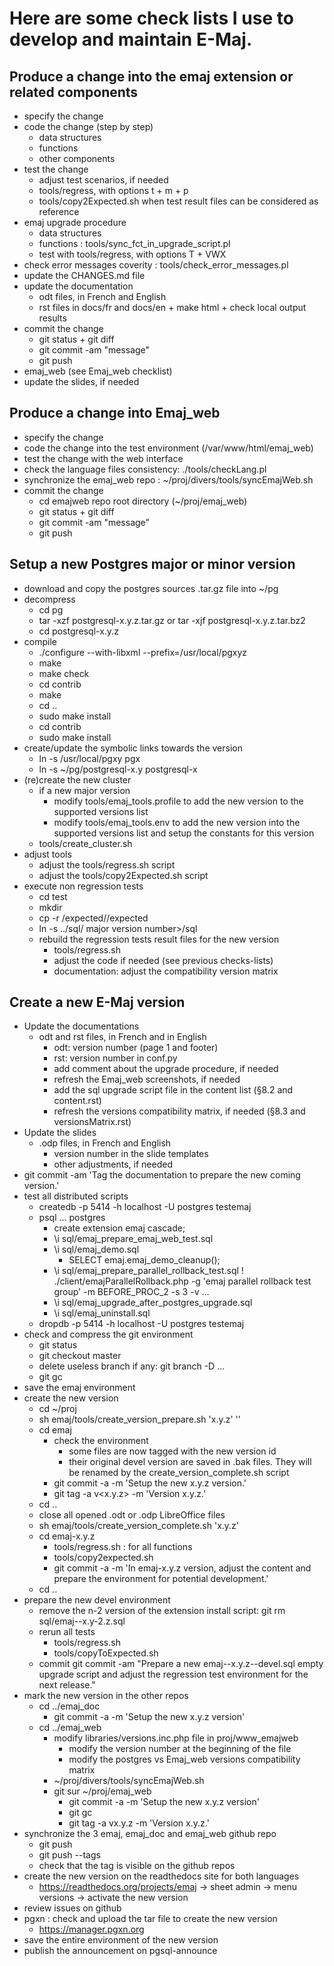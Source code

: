 Here are some check lists I use to develop and maintain E-Maj.
=============================================================

**Produce a change** into the **emaj extension** or related components
--------------------------------------------------------------

- specify the change
- code the change (step by step)
	- data structures
	- functions
	- other components
- test the change
	- adjust test scenarios, if needed
	- tools/regress, with options t + m + p
	- tools/copy2Expected.sh when test result files can be considered as reference
- emaj upgrade procedure
	- data structures
	- functions : tools/sync_fct_in_upgrade_script.pl
	- test with tools/regress, with options T + VWX
- check error messages coverity : tools/check_error_messages.pl
- update the CHANGES.md file
- update the documentation
	- odt files, in French and English
	- rst files in docs/fr and docs/en + make html + check local output results
- commit the change
	- git status + git diff
	- git commit -am "message"
	- git push
- emaj_web (see Emaj_web checklist)
- update the slides, if needed


**Produce a change** into **Emaj_web**
----------------------------------

- specify the change
- code the change into the test environment (/var/www/html/emaj_web)
- test the change with the web interface
- check the language files consistency: ./tools/checkLang.pl
- synchronize the emaj_web repo : ~/proj/divers/tools/syncEmajWeb.sh
- commit the change
	- cd emajweb repo root directory (~/proj/emaj_web)
	- git status + git diff
	- git commit -am "message"
	- git push

Setup a new **Postgres major or minor version**
-------------------------------------------

- download and copy the postgres sources .tar.gz file into ~/pg
- decompress
	- cd pg
	- tar -xzf postgresql-x.y.z.tar.gz or tar -xjf postgresql-x.y.z.tar.bz2
	- cd postgresql-x.y.z
- compile
	- ./configure --with-libxml --prefix=/usr/local/pgxyz
	- make
	- make check
	- cd contrib
	- make
	- cd ..
	- sudo make install
	- cd contrib
	- sudo make install
- create/update the symbolic links towards the version
	- ln -s /usr/local/pgxy pgx
	- ln -s ~/pg/postgresql-x.y postgresql-x
- (re)create the new cluster
	- if a new major version
		- modify tools/emaj_tools.profile to add the new version to the supported versions list
		- modify tools/emaj_tools.env to add the new version into the supported versions list and setup the constants for this version
	- tools/create_cluster.sh <major version number>
- adjust tools
	- adjust the tools/regress.sh script
	- adjust the tools/copy2Expected.sh script
- execute non regression tests
	- cd test
	- mkdir <major version number>
	- cp -r <previous version number>/expected/<major version number>/expected
	- ln -s ../sql/ major version number>/sql
	- rebuild the regression tests result files for the new version
		- tools/regress.sh
		- adjust the code if needed (see previous checks-lists)
		- documentation: adjust the compatibility version matrix


Create a new **E-Maj version**
--------------------------

- Update the documentations
	- odt and rst files, in French and in English
		- odt: version number (page 1 and footer)
		- rst: version number in conf.py
		- add comment about the upgrade procedure, if needed
		- refresh the Emaj_web screenshots, if needed
		- add the sql upgrade script file in the content list (§8.2 and content.rst)
		- refresh the versions compatibility matrix, if needed (§8.3 and versionsMatrix.rst)
- Update the slides
	- .odp files, in French and English
		- version number in the slide templates
		- other adjustments, if needed
- git commit -am 'Tag the documentation to prepare the new coming version.'
- test all distributed scripts
	- createdb -p 5414 -h localhost -U postgres testemaj
	- psql ... postgres
		- create extension emaj cascade;
		- \i sql/emaj_prepare_emaj_web_test.sql
		- \i sql/emaj_demo.sql
			- SELECT emaj.emaj_demo_cleanup();
		- \i sql/emaj_prepare_parallel_rollback_test.sql
			\! ./client/emajParallelRollback.php -g 'emaj parallel rollback test group' -m BEFORE_PROC_2 -s 3 -v ...
		- \i sql/emaj_upgrade_after_postgres_upgrade.sql
		- \i sql/emaj_uninstall.sql
	- dropdb -p 5414 -h localhost -U postgres testemaj
- check and compress the git environment
	- git status
	- git checkout master
	- delete useless branch if any: git branch -D ...
	- git gc
- save the emaj environment
- create the new version
	- cd ~/proj
	- sh emaj/tools/create_version_prepare.sh 'x.y.z' '<version date in yyyy-mmm-dd format>'
	- cd emaj
		- check the environment
			- some files are now tagged with the new version id
			- their original devel version are saved in .bak files. They will be renamed by the create_version_complete.sh script
		- git commit -a -m 'Setup the new x.y.z version.'
		- git tag -a v<x.y.z> -m 'Version x.y.z.'
	- cd ..
	- close all opened .odt or .odp LibreOffice files
	- sh emaj/tools/create_version_complete.sh 'x.y.z'
	- cd emaj-x.y.z
		- tools/regress.sh : for all functions
		- tools/copy2expected.sh
		- git commit -a -m 'In emaj-x.y.z version, adjust the content and prepare the environment for potential development.'
	- cd ..
- prepare the new devel environment
	- remove the n-2 version of the extension install script: git rm sql/emaj--x.y-2.z.sql
	- rerun all tests
		- tools/regress.sh
		- tools/copyToExpected.sh
	- commit
		git commit -am "Prepare a new emaj--x.y.z--devel.sql empty upgrade script and adjust the regression test environment for the next release."
- mark the new version in the other repos
	- cd ../emaj_doc
		- git commit -a -m 'Setup the new x.y.z version'
	- cd ../emaj_web
		- modify libraries/versions.inc.php file in proj/www_emajweb
			- modify the version number at the beginning of the file
			- modify the postgres vs Emaj_web versions compatibility matrix
		- ~/proj/divers/tools/syncEmajWeb.sh
		- git sur ~/proj/emaj_web
			- git commit -a -m 'Setup the new x.y.z version'
			- git gc
			- git tag -a vx.y.z -m 'Version x.y.z.'
- synchronize the 3 emaj, emaj_doc and emaj_web github repo
	- git push
	- git push --tags
	- check that the tag is visible on the github repos
- create the new version on the readthedocs site for both languages
	- https://readthedocs.org/projects/emaj -> sheet admin -> menu versions -> activate the new version
- review issues on github
- pgxn : check and upload the tar file to create the new version
	- https://manager.pgxn.org
- save the entire environment of the new version
- publish the announcement on pgsql-announce
